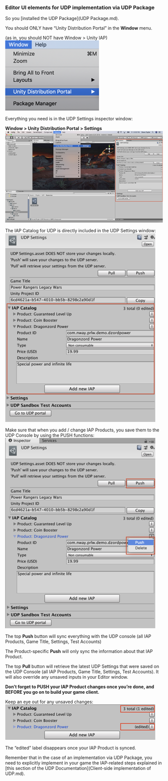 ### Editor UI elements for UDP implementation via UDP Package

So you [installed the UDP Package](UDP Package.md).

You should ONLY have “Unity Distribution Portal” in the **Window** menu.

(as in, you should NOT have Window > Unity IAP)</br>
![img](images/image_51.png)

Everything you need is in the UDP Settings inspector window:

**Window > Unity Distribution Portal > Settings**
![img](images/image_52.png)

The IAP Catalog for UDP is directly included in the UDP Settings window:
![img](images/image_53.png)

Make sure that when you add / change IAP Products, you save them to the UDP Console by using the PUSH functions:
![img](images/image_54.png)

The top **Push** button will sync everything with the UDP console (all IAP Products, Game Title, Settings, Test Accounts)

The Product-specific **Push** will only sync the information about that IAP Product.

The top **Pull** button will retrieve the latest UDP Settings that were saved on the UDP Console (all IAP Products, Game Title, Settings, Test Accounts). It will also override any unsaved inputs in your Editor window.

**Don’t forget to PUSH your IAP Product changes once you’re done, and BEFORE you go on to build your game client.**

Keep an eye out for any unsaved changes:
![img](images/image_55.png)

The “edited” label disappears once your IAP Product is synced.

Remember that in the case of an implementation via UDP Package, you need to explicitly implement in your game the IAP-related steps explained in [this section of the UDP Documentation](Client-side implementation of UDP.md).


